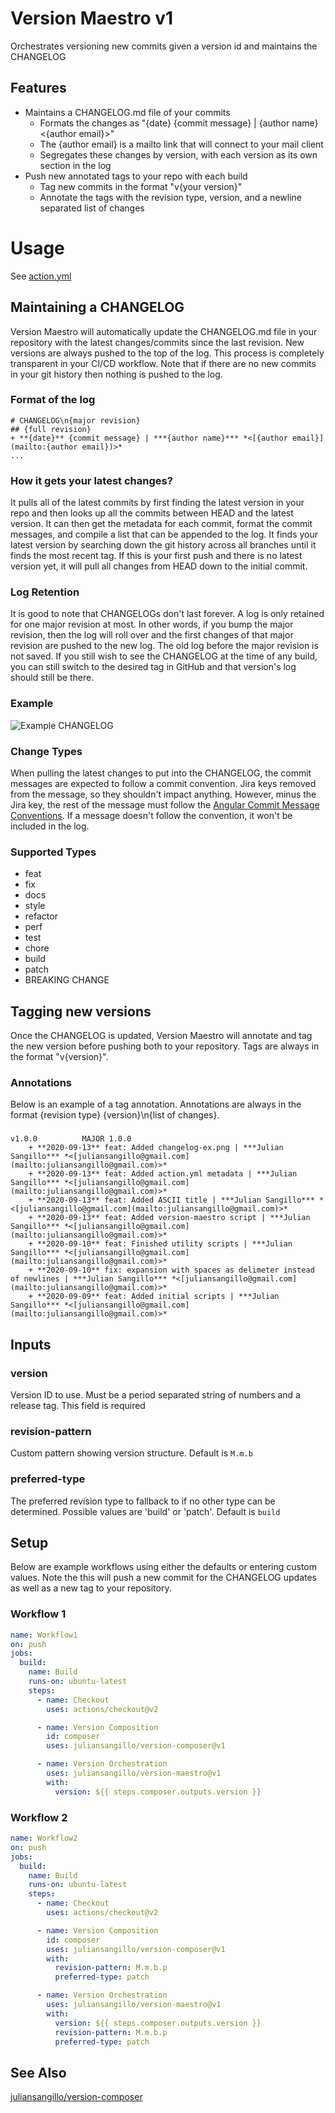 # Version Maestro v1
Orchestrates versioning new commits given a version id and maintains the CHANGELOG
## Features
* Maintains a CHANGELOG.md file of your commits
  * Formats the changes as "{date} {commit message} | {author name} <{author email}>"
  * The {author email} is a mailto link that will connect to your mail client
  * Segregates these changes by version, with each version as its own section in the log
* Push new annotated tags to your repo with each build
  * Tag new commits in the format "v{your version}"
  * Annotate the tags with the revision type, version, and a newline separated list of changes
# Usage
See [action.yml](https://github.com/juliansangillo/version-maestro/blob/master/action.yml)
## Maintaining a CHANGELOG
Version Maestro will automatically update the CHANGELOG.md file in your repository with the latest changes/commits since the last revision. New versions are always pushed to the top of the log. This process is completely transparent in your CI/CD workflow. Note that if there are no new commits in your git history then nothing is pushed to the log.
### Format of the log
```
# CHANGELOG\n{major revision}  
## {full revision}  
+ **{date}** {commit message} | ***{author name}*** *<[{author email}](mailto:{author email})>*  
...
```
### How it gets your latest changes?
It pulls all of the latest commits by first finding the latest version in your repo and then looks up all the commits between HEAD and the latest version. It can then get the metadata for each commit, format the commit messages, and compile a list that can be appended to the log. It finds your latest version by searching down the git history across all branches until it finds the most recent tag. If this is your first push and there is no latest version yet, it will pull all changes from HEAD down to the initial commit.
### Log Retention
It is good to note that CHANGELOGs don't last forever. A log is only retained for one major revision at most. In other words, if you bump the major revision, then the log will roll over and the first changes of that major revision are pushed to the new log. The old log before the major revision is not saved. If you still wish to see the CHANGELOG at the time of any build, you can still switch to the desired tag in GitHub and that version's log should still be there.
### Example
![Example CHANGELOG](https://github.com/juliansangillo/version-maestro/blob/master/resources/changelog-ex.png)
### Change Types
When pulling the latest changes to put into the CHANGELOG, the commit messages are expected to follow a commit convention. Jira keys removed from the message, so they shouldn't impact anything. However, minus the Jira key, the rest of the message must follow the [Angular Commit Message Conventions](https://github.com/angular/angular.js/blob/master/DEVELOPERS.md#-git-commit-guidelines). If a message doesn't follow the convention, it won't be included in the log.
### Supported Types
* feat
* fix
* docs
* style
* refactor
* perf
* test
* chore
* build
* patch
* BREAKING CHANGE
## Tagging new versions
Once the CHANGELOG is updated, Version Maestro will annotate and tag the new version before pushing both to your repository. Tags are always in the format "v{version}".
### Annotations
Below is an example of a tag annotation. Annotations are always in the format {revision type} {version}\n{list of changes}.
### 
```
v1.0.0          MAJOR 1.0.0
    + **2020-09-13** feat: Added changelog-ex.png | ***Julian Sangillo*** *<[juliansangillo@gmail.com](mailto:juliansangillo@gmail.com)>*
    + **2020-09-13** feat: Added action.yml metadata | ***Julian Sangillo*** *<[juliansangillo@gmail.com](mailto:juliansangillo@gmail.com)>*
    + **2020-09-13** feat: Added ASCII title | ***Julian Sangillo*** *<[juliansangillo@gmail.com](mailto:juliansangillo@gmail.com)>*
    + **2020-09-13** feat: Added version-maestro script | ***Julian Sangillo*** *<[juliansangillo@gmail.com](mailto:juliansangillo@gmail.com)>*
    + **2020-09-10** feat: Finished utility scripts | ***Julian Sangillo*** *<[juliansangillo@gmail.com](mailto:juliansangillo@gmail.com)>*
    + **2020-09-10** fix: expansion with spaces as delimeter instead of newlines | ***Julian Sangillo*** *<[juliansangillo@gmail.com](mailto:juliansangillo@gmail.com)>*
    + **2020-09-09** feat: Added initial scripts | ***Julian Sangillo*** *<[juliansangillo@gmail.com](mailto:juliansangillo@gmail.com)>*
```
## Inputs
### version
Version ID to use. Must be a period separated string of numbers and a release tag. This field is required
### revision-pattern
Custom pattern showing version structure. Default is `M.m.b`
### preferred-type
The preferred revision type to fallback to if no other type can be determined. Possible values are 'build' or 'patch'. Default is `build`
## Setup
Below are example workflows using either the defaults or entering custom values. Note the this will push a new commit for the CHANGELOG updates as well as a new tag to your repository.
### Workflow 1
```yml
name: Workflow1
on: push
jobs:
  build:
    name: Build
    runs-on: ubuntu-latest
    steps:
      - name: Checkout
        uses: actions/checkout@v2

      - name: Version Composition
        id: composer
        uses: juliansangillo/version-composer@v1

      - name: Version Orchestration
        uses: juliansangillo/version-maestro@v1
        with:
          version: ${{ steps.composer.outputs.version }}
```
### Workflow 2
```yml
name: Workflow2
on: push
jobs:
  build:
    name: Build
    runs-on: ubuntu-latest
    steps:
      - name: Checkout
        uses: actions/checkout@v2

      - name: Version Composition
        id: composer
        uses: juliansangillo/version-composer@v1
        with:
          revision-pattern: M.m.b.p
          preferred-type: patch

      - name: Version Orchestration
        uses: juliansangillo/version-maestro@v1
        with:
          version: ${{ steps.composer.outputs.version }}
          revision-pattern: M.m.b.p
          preferred-type: patch
```
## See Also
[juliansangillo/version-composer](https://github.com/marketplace/actions/version-composer)
